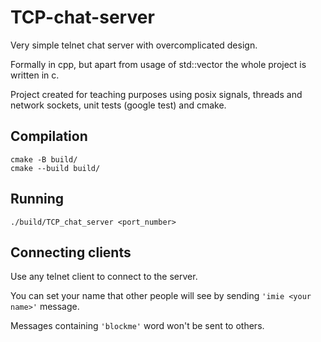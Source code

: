 # TCP-chat-server

Very simple telnet chat server with overcomplicated design.

Formally in cpp, but apart from usage of std::vector the whole project is written in c.

Project created for teaching purposes using posix signals, threads and network sockets, unit tests (google test) and cmake.

## Compilation
```
cmake -B build/
cmake --build build/
```
## Running
```
./build/TCP_chat_server <port_number>
```

## Connecting clients

Use any telnet client to connect to the server.

You can set your name that other people will see by sending `'imie <your name>'` message.

Messages containing `'blockme'` word won't be sent to others.